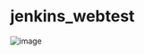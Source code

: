 # jenkins_webtest
![image](https://github.com/user-attachments/assets/86b84a7f-cce7-4144-af4d-45e4769506b5)
